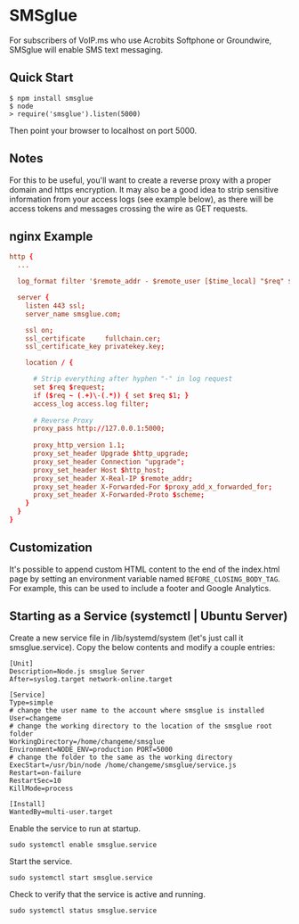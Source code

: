 # SMSglue

For subscribers of VoIP.ms who use Acrobits Softphone or Groundwire, SMSglue will enable SMS text messaging.

## Quick Start

```
$ npm install smsglue
$ node
> require('smsglue').listen(5000)
```

Then point your browser to localhost on port 5000.

## Notes

For this to be useful, you'll want to create a reverse proxy with a 
proper domain and https encryption. It may also be a good idea to
strip sensitive information from your access logs (see example below),
as there will be access tokens and messages crossing the wire as GET
requests. 

## nginx Example

```conf
http {
  ...

  log_format filter '$remote_addr - $remote_user [$time_local] "$req" $status $body_bytes_sent "$http_referer" "$http_user_agent"';

  server {
    listen 443 ssl;
    server_name smsglue.com;

    ssl on;
    ssl_certificate     fullchain.cer;
    ssl_certificate_key privatekey.key;

    location / {

      # Strip everything after hyphen "-" in log request
      set $req $request;
      if ($req ~ (.+)\-(.*)) { set $req $1; }
      access_log access.log filter;
      
      # Reverse Proxy
      proxy_pass http://127.0.0.1:5000;
      
      proxy_http_version 1.1;
      proxy_set_header Upgrade $http_upgrade;
      proxy_set_header Connection "upgrade";
      proxy_set_header Host $http_host;
      proxy_set_header X-Real-IP $remote_addr;
      proxy_set_header X-Forwarded-For $proxy_add_x_forwarded_for;
      proxy_set_header X-Forwarded-Proto $scheme;
    }
  }
}
```

## Customization

It's possible to append custom HTML content to the end of the index.html
page by setting an environment variable named `BEFORE_CLOSING_BODY_TAG`.
For example, this can be used to include a footer and Google Analytics.

## Starting as a Service (systemctl | Ubuntu Server)

Create a new service file in /lib/systemd/system (let's just call it smsglue.service).
Copy the below contents and modify a couple entries:

```
[Unit]
Description=Node.js smsglue Server
After=syslog.target network-online.target

[Service]
Type=simple
# change the user name to the account where smsglue is installed
User=changeme
# change the working directory to the location of the smsglue root folder
WorkingDirectory=/home/changeme/smsglue
Environment=NODE_ENV=production PORT=5000
# change the folder to the same as the working directory
ExecStart=/usr/bin/node /home/changeme/smsglue/service.js
Restart=on-failure
RestartSec=10
KillMode=process

[Install]
WantedBy=multi-user.target
```

Enable the service to run at startup.

`sudo systemctl enable smsglue.service`

Start the service.

`sudo systemctl start smsglue.service`

Check to verify that the service is active and running.

`sudo systemctl status smsglue.service`
